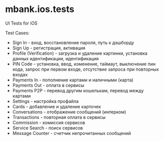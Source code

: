 # mbank.ios.tests
UI Tests for iOS

Test Cases:
- Sign In - вход, восстановление пароля, путь к дэшборду
- Sign Up - регистрация, активация
- Profile (Verification) - загрузка и удаление картинки, установка данных идентификации, идентификация
- PIN Code - установка, ввод, изменение, таймаут, выключение пин кода, запрос при первом входе, отсутствие запроса при повторных входах
- Payments In - пополнение картами и наличными (карта)
- Payments Out - оплата в сервисы
- Payments P2P - перевод другим кошелькам, перевод между картами
- Settings - настройка профайла
- Cards - добавление и удаление карточек
- Conversations - отображение сообщений (интерком)
- Transactions - повторная оплата в сервисы
- Commission - комиссия сервисов
- Service Search - поиск сервисов
- Message Counter - счетчик непрочитанных сообщений
